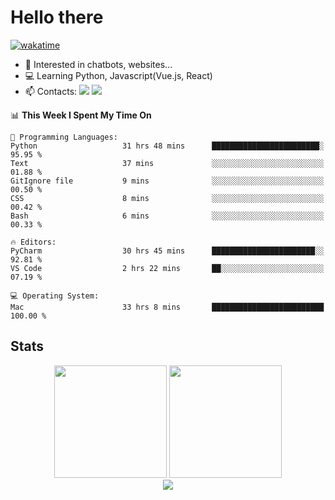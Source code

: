 # Hello there

[![wakatime](https://wakatime.com/badge/user/018bd4cf-9224-4729-b4f3-31fc6a93ca34.svg)](https://wakatime.com/@flamescoder)

- 👀 Interested in chatbots, websites...
- 💻 Learning Python, Javascript(Vue.js, React)
- 📫 Contacts: <a href="https://t.me/FlameCoder0_0" target="_blank"><img src="https://img.shields.io/badge/telegram-0088cc?logo=telegram&logoColor=white"/></a> <a href="https://discord.gg/3wt8QRndjm" target="_blank"><img src="https://img.shields.io/badge/discord-5865F2?logo=discord&logoColor=white"/></a>

<!--START_SECTION:waka-->
📊 **This Week I Spent My Time On** 

```text
💬 Programming Languages: 
Python                   31 hrs 48 mins      ████████████████████████░   95.95 % 
Text                     37 mins             ░░░░░░░░░░░░░░░░░░░░░░░░░   01.88 % 
GitIgnore file           9 mins              ░░░░░░░░░░░░░░░░░░░░░░░░░   00.50 % 
CSS                      8 mins              ░░░░░░░░░░░░░░░░░░░░░░░░░   00.42 % 
Bash                     6 mins              ░░░░░░░░░░░░░░░░░░░░░░░░░   00.33 % 

🔥 Editors: 
PyCharm                  30 hrs 45 mins      ███████████████████████░░   92.81 % 
VS Code                  2 hrs 22 mins       ██░░░░░░░░░░░░░░░░░░░░░░░   07.19 % 

💻 Operating System: 
Mac                      33 hrs 8 mins       █████████████████████████   100.00 % 
```


<!--END_SECTION:waka-->

<h2>Stats</h2>

<div align="center">
  <img height="180" src="https://github-readme-stats-sigma-five.vercel.app/api?username=FlamesC0der&show_icons=true&count_private=true&theme=codeSTACKr&bg_color=0d1117&border_color=30363d"/>
  <img height="180" src="https://github-readme-stats-sigma-five.vercel.app//api/top-langs/?username=FlamesC0der&layout=compact&theme=codeSTACKr&border_color=30363d&bg_color=0d1117"/>
</div>

<div align="center">
  <img src="https://komarev.com/ghpvc/?username=FlamesC0der&style=flat-square&color=red"/>
</div>
